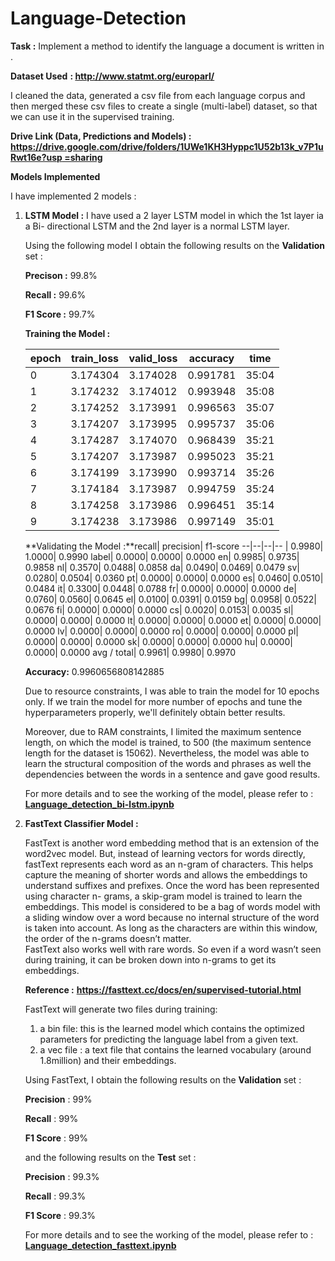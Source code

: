 # Language-Detection

**Task :**  Implement a method to identify the language a document is written in . 

**Dataset Used** **: [**http://www.statmt.org/europarl/** ](http://www.statmt.org/europarl/)**

I cleaned the data, generated a csv file from each language corpus and then merged these csv files to create a single (multi-label) dataset, so that we can use it in the supervised training. 

**Drive Link (Data, Predictions and Models) :**  [**https://drive.google.com/drive/folders/1UWe1KH3Hyppc1U52b13k_v7P1uRwt16e?usp =sharing** ](https://drive.google.com/drive/folders/1UWe1KH3Hyppc1U52b13k_v7P1uRwt16e?usp=sharing)

**Models Implemented** 

I have implemented 2 models : 

1) **LSTM Model :** I have used a 2 layer LSTM model in which the 1st layer ia a Bi- directional LSTM and the 2nd layer is a normal LSTM layer. 

	Using the following model I obtain the following results on the **Validation** set : 

	**Precison :** 99.8% 

	**Recall     :** 99.6% 

	**F1 Score :** 99.7% 
	
	**Training the Model :**
	
	epoch|  train\_loss|  valid\_loss|  accuracy|  time
	--|--|--|--|--
	0| 3.174304|  3.174028|  0.991781| 35:04 
	1| 3.174232|  3.174012|  0.993948| 35:08 
	2| 3.174252|  3.173991|  0.996563| 35:07 
	3| 3.174207|  3.173995|  0.995737|  35:06 
	4| 3.174287|  3.174070|  0.968439|  35:21 
	5| 3.174207|  3.173987|  0.995023|  35:21 
	6| 3.174199|  3.173990|  0.993714|  35:26 
	7| 3.174184|  3.173987|  0.994759|  35:24 
	8| 3.174258|  3.173986|  0.996451|  35:14 
	9| 3.174238|  3.173986|  0.997149|  35:01 
	
	
	**Validating the Model :**recall| precision|  f1-score
	--|--|--|--
	<OOV>|              0.9980|    1.0000|    0.9990
	label|              0.0000|    0.0000|    0.0000
	en|              0.9985|    0.9735|    0.9858
	nl|              0.3570|    0.0488|    0.0858
	da|              0.0490|    0.0469|    0.0479
	sv|              0.0280|    0.0504|    0.0360
	pt|              0.0000|    0.0000|    0.0000
	es|              0.0460|    0.0510|    0.0484
	it|              0.3300|    0.0448|    0.0788
	fr|              0.0000|    0.0000|    0.0000
	de|              0.0760|    0.0560|    0.0645
	el|              0.0100|    0.0391|    0.0159
	bg|              0.0958|    0.0522|    0.0676
	fi|              0.0000|    0.0000|    0.0000
	cs|              0.0020|    0.0153|    0.0035
	sl|              0.0000|    0.0000|    0.0000
	lt|              0.0000|    0.0000|    0.0000
	et|              0.0000|    0.0000|    0.0000
	lv|              0.0000|    0.0000|    0.0000
	ro|              0.0000|    0.0000|    0.0000
	pl|              0.0000|    0.0000|    0.0000
	sk|              0.0000|    0.0000|    0.0000
	hu|              0.0000|    0.0000|    0.0000
	avg / total|        0.9961|    0.9980|    0.9970

    
	**Accuracy:** 0.9960656808142885 
    
	Due to resource constraints, I was able to train the model for 10 epochs only. If we train the model for more number of epochs and tune the hyperparameters properly, 		we'll definitely obtain better results. 

	Moreover, due to RAM constraints, I limited the maximum sentence length, on which the model is trained, to 500 (the maximum sentence length for the dataset is 15062). 		Nevertheless, the model was able to learn the structural composition of the words and phrases as well the dependencies between the words in a sentence and gave good 		results. 

	For more details and to see the working of the model, please refer to : 
	[**Language_detection_bi-lstm.ipynb**](https://colab.research.google.com/drive/1_k7elp9exYw9Nd3uYiXW5hqvI4ZuUdpa?usp=sharing)

2) **FastText Classifier Model :** 

	FastText is another word embedding method that is an extension of the word2vec model. But, instead of learning vectors for words directly, fastText represents each word 	 as an n-gram of characters. This helps capture the meaning of shorter words and allows the embeddings to understand suffixes and prefixes. Once the word has been 		represented using character n- grams, a skip-gram model is trained to learn the embeddings. This model is considered to be a bag of words model with a sliding window 		over a word because no internal structure of the word is taken into account. As long as the characters are within this window, the order of the n-grams doesn’t matter.   
	FastText also works well with rare words. So even if a word wasn’t seen during training, it can be broken down into n-grams to get its embeddings. 

	**Reference :** [**https://fasttext.cc/docs/en/supervised-tutorial.html** ](https://fasttext.cc/docs/en/supervised-tutorial.html)
	
	FastText will generate two files during training: 

	1) a bin  file: this is the learned model which contains the optimized parameters for predicting the language label from a given text. 
	2) a vec file : a text file that contains the learned vocabulary (around 1.8million) and their embeddings. 

	
	Using FastText, I obtain the following results on the **Validation** set : 

	 **Precision** : 99% 
    
	 **Recall** : 99% 
    
	 **F1 Score** : 99% 

	and the following results on the **Test** set : 

	**Precision** : 99.3% 
    
	**Recall** : 99.3% 
    
	**F1 Score** : 99.3% 

	For more details and to see the working of the model, please refer to : 
	[**Language_detection_fasttext.ipynb**](https://colab.research.google.com/drive/1C5AZtwl4-IDQaxvsGckPzxb-Eo3_nJPC?usp=sharing)

	
